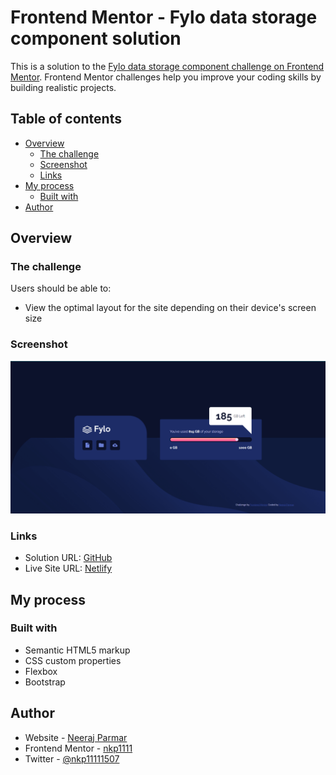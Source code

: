 # Frontend Mentor - Fylo data storage component solution

This is a solution to the [Fylo data storage component challenge on Frontend Mentor](https://www.frontendmentor.io/challenges/fylo-data-storage-component-1dZPRbV5n). Frontend Mentor challenges help you improve your coding skills by building realistic projects.

## Table of contents

- [Overview](#overview)
  - [The challenge](#the-challenge)
  - [Screenshot](#screenshot)
  - [Links](#links)
- [My process](#my-process)
  - [Built with](#built-with)
- [Author](#author)

## Overview

### The challenge

Users should be able to:

- View the optimal layout for the site depending on their device's screen size

### Screenshot

![image](./images/Screenshot_20230129_121659.png)

### Links

- Solution URL: [GitHub](https://github.com/nkp1111/frontend-mentor-challenges/tree/main/fylo-data-storage-component)
- Live Site URL: [Netlify](https://nkp1111-fylo-data-storage-component.netlify.app/)

## My process

### Built with

- Semantic HTML5 markup
- CSS custom properties
- Flexbox
- Bootstrap

## Author

- Website - [Neeraj Parmar](https://www.your-site.com)
- Frontend Mentor - [nkp1111](https://www.frontendmentor.io/profile/nkp1111)
- Twitter - [@nkp11111507](https://twitter.com/home)

